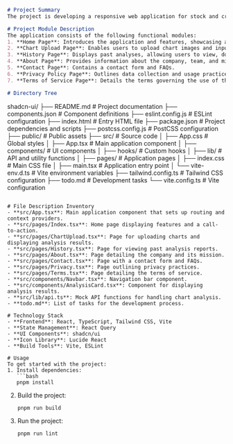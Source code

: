 ```markdown
# Project Summary
The project is developing a responsive web application for stock and cryptocurrency chart analysis, leveraging AI for advanced evaluations. Users can upload chart images and receive insights based on trading methodologies, including Smart Money Concepts and Wyckoff analysis. The application focuses on providing educational content rather than financial advice, catering to both novice and experienced traders.

# Project Module Description
The application consists of the following functional modules:
1. **Home Page**: Introduces the application and features, showcasing a call-to-action for users to upload charts.
2. **Chart Upload Page**: Enables users to upload chart images and input OHLC data for analysis.
3. **History Page**: Displays past analyses, allowing users to view, download, or delete reports.
4. **About Page**: Provides information about the company, team, and mission.
5. **Contact Page**: Contains a contact form and FAQs.
6. **Privacy Policy Page**: Outlines data collection and usage practices.
7. **Terms of Service Page**: Details the terms governing the use of the application.

# Directory Tree
```
shadcn-ui/
├── README.md                  # Project documentation
├── components.json            # Component definitions
├── eslint.config.js           # ESLint configuration
├── index.html                 # Entry HTML file
├── package.json               # Project dependencies and scripts
├── postcss.config.js          # PostCSS configuration
├── public/                    # Public assets
├── src/                       # Source code
│   ├── App.css                # Global styles
│   ├── App.tsx                # Main application component
│   ├── components/            # UI components
│   ├── hooks/                 # Custom hooks
│   ├── lib/                   # API and utility functions
│   ├── pages/                 # Application pages
│   ├── index.css              # Main CSS file
│   ├── main.tsx               # Application entry point
│   └── vite-env.d.ts          # Vite environment variables
├── tailwind.config.ts         # Tailwind CSS configuration
├── todo.md                    # Development tasks
└── vite.config.ts             # Vite configuration
```

# File Description Inventory
- **src/App.tsx**: Main application component that sets up routing and context providers.
- **src/pages/Index.tsx**: Home page displaying features and a call-to-action.
- **src/pages/ChartUpload.tsx**: Page for uploading charts and displaying analysis results.
- **src/pages/History.tsx**: Page for viewing past analysis reports.
- **src/pages/About.tsx**: Page detailing the company and its mission.
- **src/pages/Contact.tsx**: Page with a contact form and FAQs.
- **src/pages/Privacy.tsx**: Page outlining privacy practices.
- **src/pages/Terms.tsx**: Page detailing the terms of service.
- **src/components/Navbar.tsx**: Navigation bar component.
- **src/components/AnalysisCard.tsx**: Component for displaying analysis results.
- **src/lib/api.ts**: Mock API functions for handling chart analysis.
- **todo.md**: List of tasks for the development process.

# Technology Stack
- **Frontend**: React, TypeScript, Tailwind CSS, Vite
- **State Management**: React Query
- **UI Components**: shadcn/ui
- **Icon Library**: Lucide React
- **Build Tools**: Vite, ESLint

# Usage
To get started with the project:
1. Install dependencies:
   ```bash
   pnpm install
   ```
2. Build the project:
   ```bash
   pnpm run build
   ```
3. Run the project:
   ```bash
   pnpm run lint
   ```
